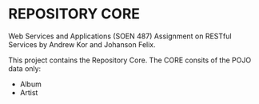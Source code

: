 # REPOSITORY CORE

Web Services and Applications (SOEN 487) Assignment on RESTful Services by Andrew Kor and Johanson Felix.

This project contains the Repository Core. The CORE consits of the POJO data only:
* Album
* Artist



